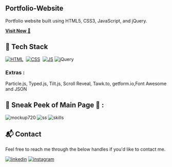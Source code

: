 ## Portfolio-Website
Portfolio website built using HTML5, CSS3, JavaScript, and jQuery.

<a href="https://aakash-dev.netlify.app/" target="_blank">**Visit Now** 🚀</a>


## 📌 Tech Stack
[![HTML](https://img.shields.io/badge/html5%20-%23E34F26.svg?&style=for-the-badge&logo=html5&logoColor=white)](https://github.com/aakash10802/portfolio_aakash10802/)&nbsp;
[![CSS](https://img.shields.io/badge/css3%20-%231572B6.svg?&style=for-the-badge&logo=css3&logoColor=white)](https://github.com/aakash10802/portfolio_aakash10802/)&nbsp;
[![JS](https://img.shields.io/badge/javascript%20-%23323330.svg?&style=for-the-badge&logo=javascript&logoColor=%23F7DF1E)](https://github.com/aakash10802/portfolio_aakash10802/)
<img alt="jQuery" src="https://img.shields.io/badge/jquery-%230769AD.svg?style=for-the-badge&logo=jquery&logoColor=white"/>

### Extras : 
Particle.js, Typed.js, Tilt.js, Scroll Reveal, Tawk.to, getform.io,Font Awesome and JSON

## 📌 Sneak Peek of Main Page 🙈 :
![mockup720](https://firebasestorage.googleapis.com/v0/b/vision-v2-af602.appspot.com/o/Screenshot%202024-06-08%20160447.png?alt=media&token=facfd3da-cd3e-47d2-b27c-eb401fb28364)
![ss](https://firebasestorage.googleapis.com/v0/b/vision-v2-af602.appspot.com/o/Screenshot%202024-06-08%20163141.png?alt=media&token=06fcd8cf-1488-4cf4-bc1e-9c780d2e91eb)
![skills](https://firebasestorage.googleapis.com/v0/b/vision-v2-af602.appspot.com/o/Screenshot%202024-06-08%20173700.png?alt=media&token=307f0e9b-eb24-4b6e-a0eb-0b851dd19eb9)


<h2>📬 Contact</h2>

Feel free to reach me through the below handles if you'd like to contact me.

[![linkedin](https://img.shields.io/badge/LinkedIn-0077B5?style=for-the-badge&logo=linkedin&logoColor=white)](https://www.linkedin.com/in/aakash-s-2209a1257)
[![instagram](https://img.shields.io/badge/Instagram-E4405F?style=for-the-badge&logo=instagram&logoColor=white)](https://www.instagram.com/_a_akash_0002/)



